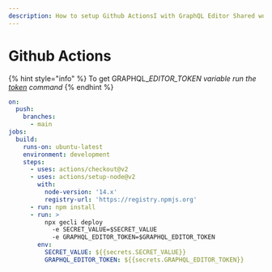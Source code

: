 ```yaml
---
description: How to setup Github ActionsI with GraphQL Editor Shared worker deployment
---
```


# Github Actions

{% hint style="info" %}
To get GRAPHQL\__EDITOR\_TOKEN variable run the _[_token_](../get-the-ci-token.md)_ command_
{% endhint %}

```yaml
on:
  push:
    branches:
      - main
jobs:
  build:
    runs-on: ubuntu-latest
    environment: development
    steps:
      - uses: actions/checkout@v2
      - uses: actions/setup-node@v2
        with:
          node-version: '14.x'
          registry-url: 'https://registry.npmjs.org'
      - run: npm install
      - run: >
          npx gecli deploy 
            -e SECRET_VALUE=$SECRET_VALUE 
            -e GRAPHQL_EDITOR_TOKEN=$GRAPHQL_EDITOR_TOKEN 
        env:
          SECRET_VALUE: ${{secrets.SECRET_VALUE}}
          GRAPHQL_EDITOR_TOKEN: ${{secrets.GRAPHQL_EDITOR_TOKEN}}
```
